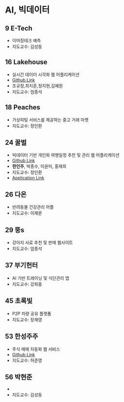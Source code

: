 # AI, 빅데이터

## 9 E-Tech
- 이머징테크 예측
- 지도교수: 김성동
## 16 Lakehouse
- 실시간 데이터 시각화 웹 어플리케이션
- [Github Link](https://github.com/jihun212/2022CapstoneDesign)
- 조규정,최지훈,정지현,김혜원
- 지도교수: 엄종석
## 18 Peaches
- 가상피팅 서비스를 제공하는 중고 거래 마켓
- 지도교수: 정인환
## 24 꿀벌
- 빅데이터 기반 개인화 여행일정 추천 및 관리 웹 어플리케이션
- [Github Link](https://github.com/HSU-Bee)
- **한인주**, 박종수, 이윤미, 홍재희
- 지도교수: 정인환
- [Application Link](https://petra-24cb8.web.app)
## 26 다온
- 반려동물 건강관리 어플
- 지도교수: 이재문
## 29 뚱s
- 강아지 사료 추천 및 판매 웹사이트
- 지도교수: 엄종석
## 37 부기헌터
- AI 기반 트레이닝 및 식단관리 앱
- 지도교수: 강희중
## 45 초록빛
- P2P 차량 공유 플랫폼
- 지도교수: 장재영
## 53 한성주주
- 주식 매매 자동화 웹 서비스
- [Github Link](https://github.com/transurffer/TestTrading)
- 지도교수: 허준영
## 56 박현준
-  
- 지도교수: 김성동
